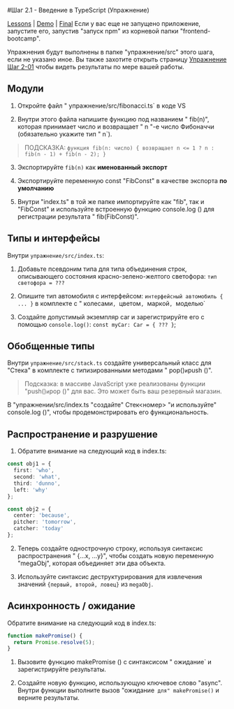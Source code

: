 #Шаг 2.1 - Введение в TypeScript (Упражнение)

[Lessons](../../) | [Demo](../demo/) | [Final](../final/)
Если у вас еще не запущено приложение, запустите его, запустив "запуск npm" из корневой папки "frontend-bootcamp".

Упражнения будут выполнены в папке "упражнение/src" этого шага, если не указано иное. Вы также захотите открыть страницу [Упражнение Шаг 2-01](http://localhost:8080/step2-01/exercise/) чтобы видеть результаты по мере вашей работы.

## Модули

1. Откройте файл " упражнение/src/fibonacci.ts` в коде VS

2. Внутри этого файла напишите функцию под названием " fib(n)", которая принимает число и возвращает " n "-е число Фибоначчи (обязательно укажите тип " n`).

> ПОДСКАЗКА: `функция fib(n: число) { возвращает n <= 1 ? n : fib(n - 1) + fib(n - 2); }`

3. Экспортируйте `fib(n)` как **именованный экспорт**

4. Экспортируйте переменную const "FibConst" в качестве экспорта **по умолчанию**

5. Внутри "index.ts" в той же папке импортируйте как "fib", так и "FibConst" и используйте встроенную функцию console.log () для регистрации результата " fib(FibConst)".

## Типы и интерфейсы

Внутри `упражнение/src/index.ts`:

1. Добавьте псевдоним типа для типа объединения строк, описывающего состояния красно-зелено-желтого светофора: `тип светофора = ???`

2. Опишите тип автомобиля с интерфейсом: `интерфейсный автомобиль { ... }` в комплекте с " колесами`, `цветом`, `маркой`, `моделью`

3. Создайте допустимый экземпляр car и зарегистрируйте его с помощью `console.log()`: `const myCar: Car = { ??? }`;

## Обобщенные типы

Внутри `упражнение/src/stack.ts` создайте универсальный класс для "Стека<T>" в комплекте с типизированными методами " pop()` и `push ()".

> Подсказка: в массиве JavaScript уже реализованы функции "push()` и `pop ()" для вас. Это может быть ваш резервный магазин.

В "упражнении/src/index.ts "создайте" Стек<номер> "и используйте" console.log ()", чтобы продемонстрировать его функциональность.

## Распространение и разрушение

1. Обратите внимание на следующий код в index.ts:

```ts
const obj1 = {
  first: 'who',
  second: 'what',
  third: 'dunno',
  left: 'why'
};

const obj2 = {
  center: 'because',
  pitcher: 'tomorrow',
  catcher: 'today'
};
```


2. Теперь создайте однострочную строку, используя синтаксис распространения " {...x, ...y}", чтобы создать новую переменную "megaObj", которая объединяет эти два объекта.

3. Используйте синтаксис деструктурирования для извлечения значений `{первый, второй, ловец}` из `megaObj`.

## Асинхронность / ожидание

Обратите внимание на следующий код в index.ts:

```ts
function makePromise() {
  return Promise.resolve(5);
}
```

1. Вызовите функцию makePromise () с синтаксисом " ожидание` и зарегистрируйте результаты.

2. Создайте новую функцию, использующую ключевое слово "async". Внутри функции выполните вызов "ожидание` для" makePromise()` и верните результаты.
